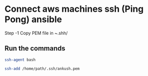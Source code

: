# Connect aws machines ssh (Ping Pong) ansible

Step -1 Copy PEM file in ~.shh/
## Run the commands 

```bash
ssh-agent bash
```

```bash
ssh-add /home/path/.ssh/ankush.pem
```

